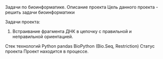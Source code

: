 Задачи по биоинформатике.
Описание проекта
Цель данного проекта - решить задачи биоинформатики

Задачи проекта:

1. Встраивание фрагмента ДНК в цепочку с правильной и неправильной ориентацией.

Стек технологий
Python
pandas
BioPython (Bio.Seq, Restriction)
Статус проекта
Проект находится в процессе.
